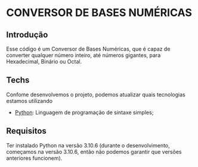 # CONVERSOR DE BASES NUMÉRICAS

## Introdução

Esse código é um Conversor de Bases Numéricas, que é capaz de converter qualquer número inteiro, até números gigantes, para Hexadecimal, Binário ou Octal.

## Techs

Confome desenvolvemos o projeto, podemos atualizar quais tecnologias estamos utilizando

* [Python](https://www.python.org/): Linguagem de programação de sintaxe simples;

## Requisitos

Ter instalado Python na versão 3.10.6 (durante o desenvolvimento, começamos na versão 3.10.6, então não podemos garantir que versões anteriores funcionem).